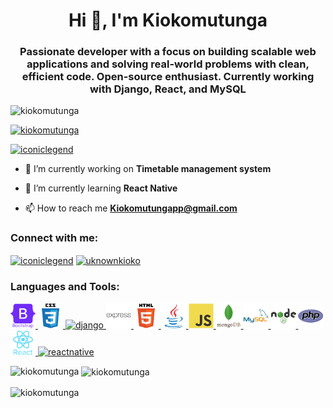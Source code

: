 <h1 align="center">Hi 👋, I'm Kiokomutunga</h1>
<h3 align="center">Passionate developer with a focus on building scalable web applications and solving real-world problems with clean, efficient code. Open-source enthusiast. Currently working with Django, React, and MySQL</h3>

<p align="left"> <img src="https://komarev.com/ghpvc/?username=kiokomutunga&label=Profile%20views&color=0e75b6&style=flat" alt="kiokomutunga" /> </p>

<p align="left"> <a href="https://github.com/ryo-ma/github-profile-trophy"><img src="https://github-profile-trophy.vercel.app/?username=kiokomutunga" alt="kiokomutunga" /></a> </p>

<p align="left"> <a href="https://twitter.com/iconiclegend" target="blank"><img src="https://img.shields.io/twitter/follow/iconiclegend?logo=twitter&style=for-the-badge" alt="iconiclegend" /></a> </p>

- 🔭 I’m currently working on **Timetable management system**

- 🌱 I’m currently learning **React Native**

- 📫 How to reach me **Kiokomutungapp@gmail.com**

<h3 align="left">Connect with me:</h3>
<p align="left">
<a href="https://twitter.com/iconiclegend" target="blank"><img align="center" src="https://raw.githubusercontent.com/rahuldkjain/github-profile-readme-generator/master/src/images/icons/Social/twitter.svg" alt="iconiclegend" height="30" width="40" /></a>
<a href="https://instagram.com/uknownkioko" target="blank"><img align="center" src="https://raw.githubusercontent.com/rahuldkjain/github-profile-readme-generator/master/src/images/icons/Social/instagram.svg" alt="uknownkioko" height="30" width="40" /></a>
</p>

<h3 align="left">Languages and Tools:</h3>
<p align="left"> <a href="https://getbootstrap.com" target="_blank" rel="noreferrer"> <img src="https://raw.githubusercontent.com/devicons/devicon/master/icons/bootstrap/bootstrap-plain-wordmark.svg" alt="bootstrap" width="40" height="40"/> </a> <a href="https://www.w3schools.com/css/" target="_blank" rel="noreferrer"> <img src="https://raw.githubusercontent.com/devicons/devicon/master/icons/css3/css3-original-wordmark.svg" alt="css3" width="40" height="40"/> </a> <a href="https://www.djangoproject.com/" target="_blank" rel="noreferrer"> <img src="https://cdn.worldvectorlogo.com/logos/django.svg" alt="django" width="40" height="40"/> </a> <a href="https://expressjs.com" target="_blank" rel="noreferrer"> <img src="https://raw.githubusercontent.com/devicons/devicon/master/icons/express/express-original-wordmark.svg" alt="express" width="40" height="40"/> </a> <a href="https://www.w3.org/html/" target="_blank" rel="noreferrer"> <img src="https://raw.githubusercontent.com/devicons/devicon/master/icons/html5/html5-original-wordmark.svg" alt="html5" width="40" height="40"/> </a> <a href="https://www.java.com" target="_blank" rel="noreferrer"> <img src="https://raw.githubusercontent.com/devicons/devicon/master/icons/java/java-original.svg" alt="java" width="40" height="40"/> </a> <a href="https://developer.mozilla.org/en-US/docs/Web/JavaScript" target="_blank" rel="noreferrer"> <img src="https://raw.githubusercontent.com/devicons/devicon/master/icons/javascript/javascript-original.svg" alt="javascript" width="40" height="40"/> </a> <a href="https://www.mongodb.com/" target="_blank" rel="noreferrer"> <img src="https://raw.githubusercontent.com/devicons/devicon/master/icons/mongodb/mongodb-original-wordmark.svg" alt="mongodb" width="40" height="40"/> </a> <a href="https://www.mysql.com/" target="_blank" rel="noreferrer"> <img src="https://raw.githubusercontent.com/devicons/devicon/master/icons/mysql/mysql-original-wordmark.svg" alt="mysql" width="40" height="40"/> </a> <a href="https://nodejs.org" target="_blank" rel="noreferrer"> <img src="https://raw.githubusercontent.com/devicons/devicon/master/icons/nodejs/nodejs-original-wordmark.svg" alt="nodejs" width="40" height="40"/> </a> <a href="https://www.php.net" target="_blank" rel="noreferrer"> <img src="https://raw.githubusercontent.com/devicons/devicon/master/icons/php/php-original.svg" alt="php" width="40" height="40"/> </a> <a href="https://reactjs.org/" target="_blank" rel="noreferrer"> <img src="https://raw.githubusercontent.com/devicons/devicon/master/icons/react/react-original-wordmark.svg" alt="react" width="40" height="40"/> </a> <a href="https://reactnative.dev/" target="_blank" rel="noreferrer"> <img src="https://reactnative.dev/img/header_logo.svg" alt="reactnative" width="40" height="40"/> </a> </p>

<p><img align="left" src="https://github-readme-stats.vercel.app/api/top-langs?username=kiokomutunga&show_icons=true&locale=en&layout=compact" alt="kiokomutunga" /></p>

<p>&nbsp;<img align="center" src="https://github-readme-stats.vercel.app/api?username=kiokomutunga&show_icons=true&locale=en" alt="kiokomutunga" /></p>

<p><img align="center" src="https://github-readme-streak-stats.herokuapp.com/?user=kiokomutunga&" alt="kiokomutunga" /></p>



<!---
kiokomutunga/kiokomutunga is a ✨ special ✨ repository because its `README.md` (this file) appears on your GitHub profile.
You can click the Preview link to take a look at your changes.
--->
